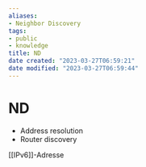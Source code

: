 ```yaml
---
aliases: 
- Neighbor Discovery
tags: 
- public
- knowledge
title: ND
date created: "2023-03-27T06:59:21"
date modified: "2023-03-27T06:59:44"
---
```


# ND

- Address resolution
- Router discovery


[[IPv6]]-Adresse

